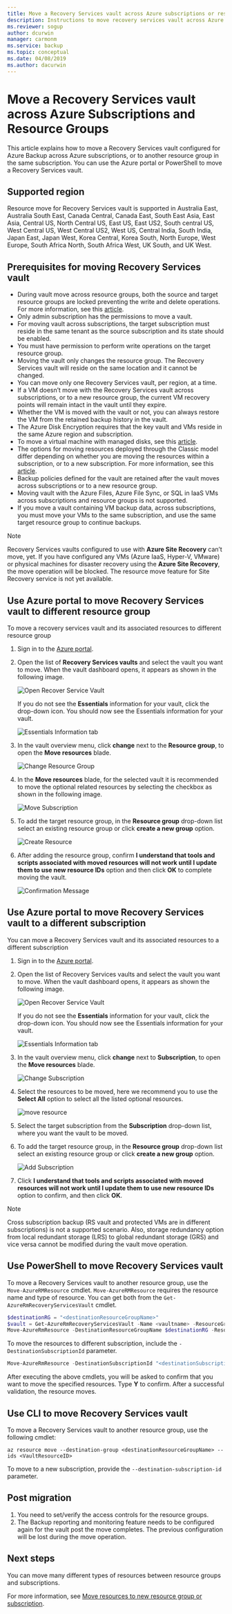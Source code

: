 ```yaml
---
title: Move a Recovery Services vault across Azure subscriptions or resource groups
description: Instructions to move recovery services vault across Azure subscriptions and resource groups.
ms.reviewer: sogup
author: dcurwin
manager: carmonm
ms.service: backup
ms.topic: conceptual
ms.date: 04/08/2019
ms.author: dacurwin
---
```


# Move a Recovery Services vault across Azure Subscriptions and Resource Groups

This article explains how to move a Recovery Services vault configured for Azure Backup across Azure subscriptions, or to another resource group in the same subscription. You can use the Azure portal or PowerShell to move a Recovery Services vault.

## Supported region

Resource move for Recovery Services vault is supported in Australia East, Australia South East, Canada Central, Canada East, South East Asia, East Asia, Central US, North Central US, East US, East US2, South central US, West Central US, West Central US2, West US, Central India, South India, Japan East, Japan West, Korea Central, Korea South, North Europe, West Europe, South Africa North, South Africa West, UK South, and UK West.

## Prerequisites for moving Recovery Services vault

- During vault move across resource groups, both the source and target resource groups are locked preventing the write and delete operations. For more information, see this [article](https://docs.microsoft.com/azure/azure-resource-manager/resource-group-move-resources).
- Only admin subscription has the permissions to move a vault.
- For moving vault across subscriptions, the target subscription must reside in the same tenant as the source subscription and its state should be enabled.
- You must have permission to perform write operations on the target resource group.
- Moving the vault only changes the resource group. The Recovery Services vault will reside on the same location and it cannot be changed.
- You can move only one Recovery Services vault, per region, at a time.
- If a VM doesn’t move with the Recovery Services vault across subscriptions, or to a new resource group, the current VM recovery points will remain intact in the vault until they expire.
- Whether the VM is moved with the vault or not, you can always restore the VM from the retained backup history in the vault.
- The Azure Disk Encryption requires that the key vault and VMs reside in the same Azure region and subscription.
- To move a virtual machine with managed disks, see this [article](https://azure.microsoft.com/blog/move-managed-disks-and-vms-now-available/).
- The options for moving resources deployed through the Classic model differ depending on whether you are moving the resources within a subscription, or to a new subscription. For more information, see this [article](https://docs.microsoft.com/azure/azure-resource-manager/resource-group-move-resources).
- Backup policies defined for the vault are retained after the vault moves across subscriptions or to a new resource group.
- Moving vault with the Azure Files, Azure File Sync, or SQL in IaaS VMs across subscriptions and resource groups is not supported.
- If you move a vault containing VM backup data, across subscriptions, you must move your VMs to the same subscription, and use the same target resource group to continue backups.<br>

> [!NOTE]
>
> Recovery Services vaults configured to use with **Azure Site Recovery** can’t move, yet. If you have configured any VMs (Azure IaaS, Hyper-V, VMware) or physical machines for disaster recovery using the **Azure Site Recovery**, the move operation will be blocked. The resource move feature for Site Recovery service is not yet available.


## Use Azure portal to move Recovery Services vault to different resource group

To move a recovery services vault and its associated resources to different resource group

1. Sign in to the [Azure portal](https://portal.azure.com/).
2. Open the list of **Recovery Services vaults** and select the vault you want to move. When the vault dashboard opens, it appears as shown in the following image.

   ![Open Recover Service Vault](./media/backup-azure-move-recovery-services/open-recover-service-vault.png)

   If you do not see the **Essentials** information for your vault, click the drop-down icon. You should now see the Essentials information for your vault.

   ![Essentials Information tab](./media/backup-azure-move-recovery-services/essentials-information-tab.png)

3. In the vault overview menu, click **change** next to the **Resource group**, to open the **Move resources** blade.

   ![Change Resource Group](./media/backup-azure-move-recovery-services/change-resource-group.png)

4. In the **Move resources** blade, for the selected vault it is recommended to move the optional related resources by selecting the checkbox as shown in the following image.

   ![Move Subscription](./media/backup-azure-move-recovery-services/move-resource.png)

5. To add the target resource group, in the **Resource group** drop-down list select an existing resource group or click **create a new group** option.

   ![Create Resource](./media/backup-azure-move-recovery-services/create-a-new-resource.png)

6. After adding the resource group, confirm **I understand that tools and scripts associated with moved resources will not work until I update them to use new resource IDs** option and then click **OK** to complete moving the vault.

   ![Confirmation Message](./media/backup-azure-move-recovery-services/confirmation-message.png)


## Use Azure portal to move Recovery Services vault to a different subscription

You can move a Recovery Services vault and its associated resources to a different subscription

1. Sign in to the [Azure portal](https://portal.azure.com/).
2. Open the list of Recovery Services vaults and select the vault you want to move. When the vault dashboard opens, it appears as shown the following image.

    ![Open Recover Service Vault](./media/backup-azure-move-recovery-services/open-recover-service-vault.png)

    If you do not see the **Essentials** information for your vault, click the drop-down icon. You should now see the Essentials information for your vault.

    ![Essentials Information tab](./media/backup-azure-move-recovery-services/essentials-information-tab.png)

3. In the vault overview menu, click **change** next to **Subscription**, to open the **Move resources** blade.

   ![Change Subscription](./media/backup-azure-move-recovery-services/change-resource-subscription.png)

4. Select the resources to be moved, here we recommend you to use the **Select All** option to select all the listed optional resources.

   ![move resource](./media/backup-azure-move-recovery-services/move-resource-source-subscription.png)

5. Select the target subscription from the **Subscription** drop-down list, where you want the vault to be moved.
6. To add the target resource group, in the **Resource group** drop-down list select an existing resource group or click **create a new group** option.

   ![Add Subscription](./media/backup-azure-move-recovery-services/add-subscription.png)

7. Click **I understand that tools and scripts associated with moved resources will not work until I update them to use new resource IDs** option to confirm, and then click **OK**.

> [!NOTE]
> Cross subscription backup (RS vault and protected VMs are in different subscriptions) is not a supported scenario. Also, storage redundancy option from local redundant storage (LRS) to global redundant storage (GRS) and vice versa cannot be modified during the vault move operation.
>
>

## Use PowerShell to move Recovery Services vault

To move a Recovery Services vault to another resource group, use the `Move-AzureRMResource` cmdlet. `Move-AzureRMResource` requires the resource name and type of resource. You can get both from the `Get-AzureRmRecoveryServicesVault` cmdlet.

```powershell
$destinationRG = "<destinationResourceGroupName>"
$vault = Get-AzureRmRecoveryServicesVault -Name <vaultname> -ResourceGroupName <vaultRGname>
Move-AzureRmResource -DestinationResourceGroupName $destinationRG -ResourceId $vault.ID
```

To move the resources to different subscription, include the `-DestinationSubscriptionId` parameter.

```powershell
Move-AzureRmResource -DestinationSubscriptionId "<destinationSubscriptionID>" -DestinationResourceGroupName $destinationRG -ResourceId $vault.ID
```

After executing the above cmdlets, you will be asked to confirm that you want to move the specified resources. Type **Y** to confirm. After a successful validation, the resource moves.

## Use CLI to move Recovery Services vault

To move a Recovery Services vault to another resource group, use the following cmdlet:

```azurecli
az resource move --destination-group <destinationResourceGroupName> --ids <VaultResourceID>
```

To move to a new subscription, provide the `--destination-subscription-id` parameter.

## Post migration

1. You need to set/verify the access controls for the resource groups.  
2. The Backup reporting and monitoring feature needs to be configured again for the vault post the move completes. The previous configuration will be lost during the move operation.



## Next steps

You can move many different types of resources between resource groups and subscriptions.

For more information, see [Move resources to new resource group or subscription](https://docs.microsoft.com/azure/azure-resource-manager/resource-group-move-resources).
